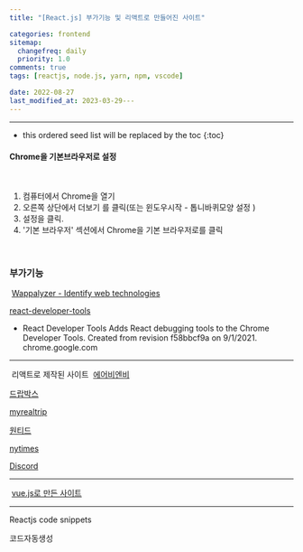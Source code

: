 ```yaml
---
title: "[React.js] 부가기능 및 리액트로 만들어진 사이트"

categories: frontend
sitemap:
  changefreq: daily
  priority: 1.0
comments: true
tags: [reactjs, node.js, yarn, npm, vscode]

date: 2022-08-27
last_modified_at: 2023-03-29---
---
```


---

<!-- prettier-ignore -->
* this ordered seed list will be replaced by the toc 
{:toc}

#### Chrome을 기본브라우저로 설정

​

1. 컴퓨터에서 Chrome을 열기
2. 오른쪽 상단에서 더보기 를 클릭(또는 윈도우시작 - 톱니바퀴모양 설정 )
3. 설정을 클릭.
4. '기본 브라우저' 섹션에서 Chrome을 기본 브라우저로를 클릭

​

### 부가기능

​
[Wappalyzer - Identify web technologies](https://chrome.google.com/webstore/detail/wappalyzer/gppongmhjkpfnbhagpmjfkannfbllamg)

[react-developer-tools](https://chrome.google.com/webstore/detail/react-developer-tools/fmkadmapgofadopljbjfkapdkoienihi?hl=ko)

- React Developer Tools
  Adds React debugging tools to the Chrome Developer Tools. Created from revision f58bbcf9a on 9/1/2021.
  chrome.google.com

---

​
리액트로 제작된 사이트
​
[에어비엔비](https://www.airbnb.co.kr/​)

[드랍박스](https://www.dropbox.com/ko/)

[myrealtrip](https://www.myrealtrip.com/)

[원티드](https://www.wanted.co.kr/)

[nytimes](https://www.nytimes.com/section/universal/ko)

[Discord](https://support.discord.com/hc/ko)
​

---

​
[vue.js로 만든 사이트](https://vibe.naver.com)
​

---

Reactjs code snippets

코드자동생성
